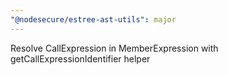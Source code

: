 ```yaml
---
"@nodesecure/estree-ast-utils": major
---
```


Resolve CallExpression in MemberExpression with getCallExpressionIdentifier helper
